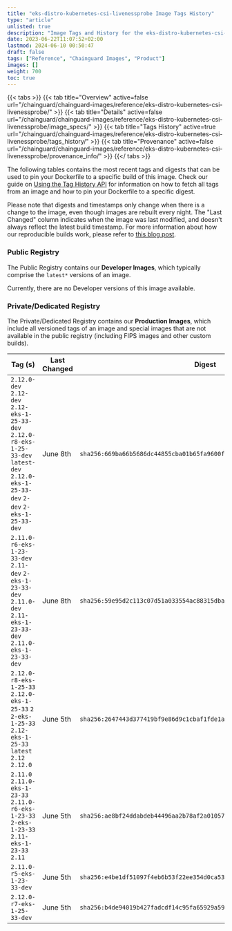 ```yaml
---
title: "eks-distro-kubernetes-csi-livenessprobe Image Tags History"
type: "article"
unlisted: true
description: "Image Tags and History for the eks-distro-kubernetes-csi-livenessprobe Chainguard Image"
date: 2023-06-22T11:07:52+02:00
lastmod: 2024-06-10 00:50:47
draft: false
tags: ["Reference", "Chainguard Images", "Product"]
images: []
weight: 700
toc: true
---
```


{{< tabs >}}
{{< tab title="Overview" active=false url="/chainguard/chainguard-images/reference/eks-distro-kubernetes-csi-livenessprobe/" >}}
{{< tab title="Details" active=false url="/chainguard/chainguard-images/reference/eks-distro-kubernetes-csi-livenessprobe/image_specs/" >}}
{{< tab title="Tags History" active=true url="/chainguard/chainguard-images/reference/eks-distro-kubernetes-csi-livenessprobe/tags_history/" >}}
{{< tab title="Provenance" active=false url="/chainguard/chainguard-images/reference/eks-distro-kubernetes-csi-livenessprobe/provenance_info/" >}}
{{</ tabs >}}

The following tables contains the most recent tags and digests that can be used to pin your Dockerfile to a specific build of this image. Check our guide on [Using the Tag History API](/chainguard/chainguard-images/using-the-tag-history-api/) for information on how to fetch all tags from an image and how to pin your Dockerfile to a specific digest.

Please note that digests and timestamps only change when there is a change to the image, even though images are rebuilt every night. The "Last Changed" column indicates when the image was last modified, and doesn't always reflect the latest build timestamp. For more information about how our reproducible builds work, please refer to [this blog post](https://www.chainguard.dev/unchained/reproducing-chainguards-reproducible-image-builds).

### Public Registry
The Public Registry contains our **Developer Images**, which typically comprise the `latest*` versions of an image.

Currently, there are no Developer versions of this image available.

### Private/Dedicated Registry
The Private/Dedicated Registry contains our **Production Images**, which include all versioned tags of an image and special images that are not available in the public registry (including FIPS images and other custom builds).

| Tag (s)                                                                                                                                       | Last Changed | Digest                                                                    |
|-----------------------------------------------------------------------------------------------------------------------------------------------|--------------|---------------------------------------------------------------------------|
|  `2.12.0-dev` `2.12-dev` `2.12-eks-1-25-33-dev` `2.12.0-r8-eks-1-25-33-dev` `latest-dev` `2.12.0-eks-1-25-33-dev` `2-dev` `2-eks-1-25-33-dev` | June 8th     | `sha256:669ba66b5686dc44855cba01b65fa9600ffc35c57840ffd0733f8f811ba55e93` |
|  `2.11.0-r6-eks-1-23-33-dev` `2.11-dev` `2-eks-1-23-33-dev` `2.11.0-dev` `2.11-eks-1-23-33-dev` `2.11.0-eks-1-23-33-dev`                      | June 8th     | `sha256:59e95d2c113c07d51a033554ac88315dbac2975d1f106402073d3ea9ce01332a` |
|  `2.12.0-r8-eks-1-25-33` `2.12.0-eks-1-25-33` `2` `2-eks-1-25-33` `2.12-eks-1-25-33` `latest` `2.12` `2.12.0`                                 | June 5th     | `sha256:2647443d377419bf9e86d9c1cbaf1fde1a95409590128eb931d5a770d8c784f4` |
|  `2.11.0` `2.11.0-eks-1-23-33` `2.11.0-r6-eks-1-23-33` `2-eks-1-23-33` `2.11-eks-1-23-33` `2.11`                                              | June 5th     | `sha256:ae8bf24ddabdeb44496aa2b78af2a010576c05022c989947b29f3bff81e9e3b3` |
|  `2.11.0-r5-eks-1-23-33-dev`                                                                                                                  | June 5th     | `sha256:e4be1df51097f4eb6b53f22ee354d0ca531c078f002757ef9f15fa34abbe7e9c` |
|  `2.12.0-r7-eks-1-25-33-dev`                                                                                                                  | June 5th     | `sha256:b4de94019b427fadcdf14c95fa65929a59bbe0bc32541a1f4f993b326bc8dc30` |

